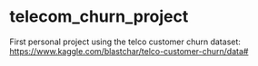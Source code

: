 # telecom_churn_project

First personal project using the telco customer churn dataset: https://www.kaggle.com/blastchar/telco-customer-churn/data#
